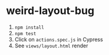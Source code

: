 # weird-layout-bug

1. `npm install`
2. `npm test`
3. Click on `actions.spec.js` in Cypress
4. See `views/layout.html` render
